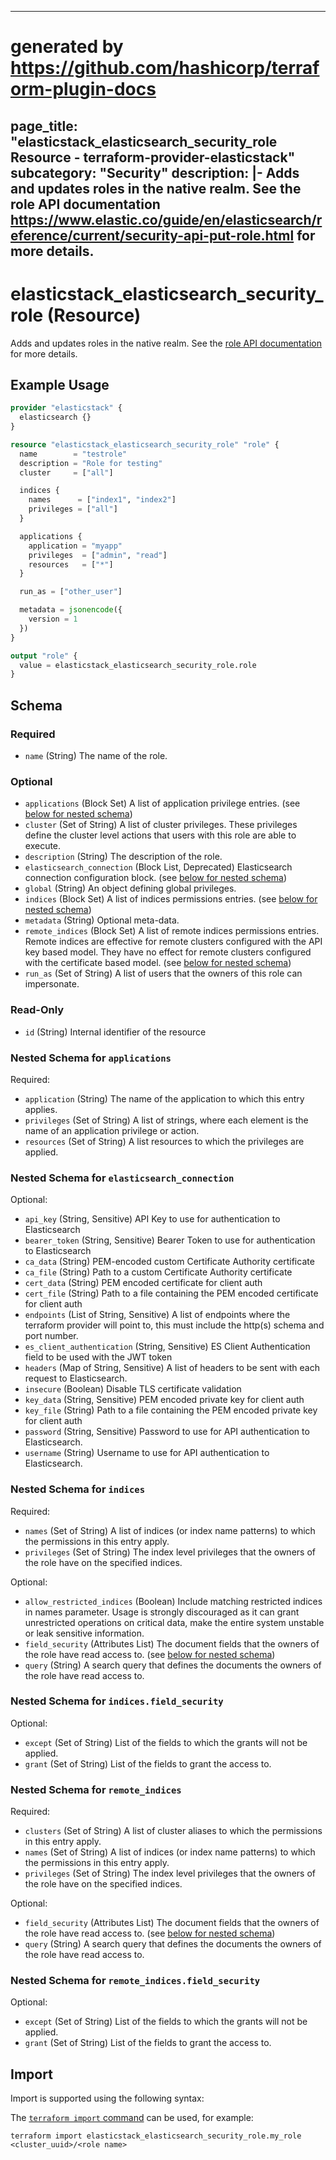 
---
# generated by https://github.com/hashicorp/terraform-plugin-docs
page_title: "elasticstack_elasticsearch_security_role Resource - terraform-provider-elasticstack"
subcategory: "Security"
description: |-
  Adds and updates roles in the native realm. See the role API documentation https://www.elastic.co/guide/en/elasticsearch/reference/current/security-api-put-role.html for more details.
---

# elasticstack_elasticsearch_security_role (Resource)

Adds and updates roles in the native realm. See the [role API documentation](https://www.elastic.co/guide/en/elasticsearch/reference/current/security-api-put-role.html) for more details.

## Example Usage

```terraform
provider "elasticstack" {
  elasticsearch {}
}

resource "elasticstack_elasticsearch_security_role" "role" {
  name        = "testrole"
  description = "Role for testing"
  cluster     = ["all"]

  indices {
    names      = ["index1", "index2"]
    privileges = ["all"]
  }

  applications {
    application = "myapp"
    privileges  = ["admin", "read"]
    resources   = ["*"]
  }

  run_as = ["other_user"]

  metadata = jsonencode({
    version = 1
  })
}

output "role" {
  value = elasticstack_elasticsearch_security_role.role
}
```

<!-- schema generated by tfplugindocs -->
## Schema

### Required

- `name` (String) The name of the role.

### Optional

- `applications` (Block Set) A list of application privilege entries. (see [below for nested schema](#nestedblock--applications))
- `cluster` (Set of String) A list of cluster privileges. These privileges define the cluster level actions that users with this role are able to execute.
- `description` (String) The description of the role.
- `elasticsearch_connection` (Block List, Deprecated) Elasticsearch connection configuration block. (see [below for nested schema](#nestedblock--elasticsearch_connection))
- `global` (String) An object defining global privileges.
- `indices` (Block Set) A list of indices permissions entries. (see [below for nested schema](#nestedblock--indices))
- `metadata` (String) Optional meta-data.
- `remote_indices` (Block Set) A list of remote indices permissions entries. Remote indices are effective for remote clusters configured with the API key based model. They have no effect for remote clusters configured with the certificate based model. (see [below for nested schema](#nestedblock--remote_indices))
- `run_as` (Set of String) A list of users that the owners of this role can impersonate.

### Read-Only

- `id` (String) Internal identifier of the resource

<a id="nestedblock--applications"></a>
### Nested Schema for `applications`

Required:

- `application` (String) The name of the application to which this entry applies.
- `privileges` (Set of String) A list of strings, where each element is the name of an application privilege or action.
- `resources` (Set of String) A list resources to which the privileges are applied.


<a id="nestedblock--elasticsearch_connection"></a>
### Nested Schema for `elasticsearch_connection`

Optional:

- `api_key` (String, Sensitive) API Key to use for authentication to Elasticsearch
- `bearer_token` (String, Sensitive) Bearer Token to use for authentication to Elasticsearch
- `ca_data` (String) PEM-encoded custom Certificate Authority certificate
- `ca_file` (String) Path to a custom Certificate Authority certificate
- `cert_data` (String) PEM encoded certificate for client auth
- `cert_file` (String) Path to a file containing the PEM encoded certificate for client auth
- `endpoints` (List of String, Sensitive) A list of endpoints where the terraform provider will point to, this must include the http(s) schema and port number.
- `es_client_authentication` (String, Sensitive) ES Client Authentication field to be used with the JWT token
- `headers` (Map of String, Sensitive) A list of headers to be sent with each request to Elasticsearch.
- `insecure` (Boolean) Disable TLS certificate validation
- `key_data` (String, Sensitive) PEM encoded private key for client auth
- `key_file` (String) Path to a file containing the PEM encoded private key for client auth
- `password` (String, Sensitive) Password to use for API authentication to Elasticsearch.
- `username` (String) Username to use for API authentication to Elasticsearch.


<a id="nestedblock--indices"></a>
### Nested Schema for `indices`

Required:

- `names` (Set of String) A list of indices (or index name patterns) to which the permissions in this entry apply.
- `privileges` (Set of String) The index level privileges that the owners of the role have on the specified indices.

Optional:

- `allow_restricted_indices` (Boolean) Include matching restricted indices in names parameter. Usage is strongly discouraged as it can grant unrestricted operations on critical data, make the entire system unstable or leak sensitive information.
- `field_security` (Attributes List) The document fields that the owners of the role have read access to. (see [below for nested schema](#nestedatt--indices--field_security))
- `query` (String) A search query that defines the documents the owners of the role have read access to.

<a id="nestedatt--indices--field_security"></a>
### Nested Schema for `indices.field_security`

Optional:

- `except` (Set of String) List of the fields to which the grants will not be applied.
- `grant` (Set of String) List of the fields to grant the access to.



<a id="nestedblock--remote_indices"></a>
### Nested Schema for `remote_indices`

Required:

- `clusters` (Set of String) A list of cluster aliases to which the permissions in this entry apply.
- `names` (Set of String) A list of indices (or index name patterns) to which the permissions in this entry apply.
- `privileges` (Set of String) The index level privileges that the owners of the role have on the specified indices.

Optional:

- `field_security` (Attributes List) The document fields that the owners of the role have read access to. (see [below for nested schema](#nestedatt--remote_indices--field_security))
- `query` (String) A search query that defines the documents the owners of the role have read access to.

<a id="nestedatt--remote_indices--field_security"></a>
### Nested Schema for `remote_indices.field_security`

Optional:

- `except` (Set of String) List of the fields to which the grants will not be applied.
- `grant` (Set of String) List of the fields to grant the access to.

## Import

Import is supported using the following syntax:

The [`terraform import` command](https://developer.hashicorp.com/terraform/cli/commands/import) can be used, for example:

```shell
terraform import elasticstack_elasticsearch_security_role.my_role <cluster_uuid>/<role name>
```
